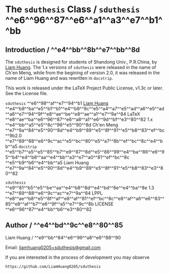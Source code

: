 # The `sduthesis` Class / `sduthesis` ^^e6^^96^^87^^e6^^a1^^a3^^e7^^b1^^bb

## Introduction / ^^e4^^bb^^8b^^e7^^bb^^8d

The `sduthesis` is designed for students of Shandong Univ., P.R.China,
by [Liam Huang][liam-ctan]. The 1.x versions of `sduthesis` were
released in the name of Ch'en Meng, while from the begining of version 2.0,
it was released in the name of Liam Huang and was rewritten in `docstrip`.

This work is released under the LaTeX Project Public License, v1.3c or later.
See the License file.

`sduthesis` ^^e6^^98^^af^^e7^^94^^b1 [Liam Huang][liam-ctan] ^^e4^^b8^^ba^^e5^^b1^^b1^^e4^^b8^^9c^^e5^^a4^^a7^^e5^^ad^^a6^^e5^^ad^^a6^^e7^^94^^9f^^e8^^ae^^be^^e8^^ae^^a1^^e7^^9a^^84 LaTeX ^^e8^^ae^^ba^^e6^^96^^87^^e6^^a8^^a1^^e6^^9d^^bf^^e3^^80^^82
1.x ^^e4^^bb^^a5^^e5^^8c^^96^^e5^^90^^8d Ch'en Meng ^^e7^^9a^^84^^e5^^90^^8d^^e4^^b9^^89^^e5^^8f^^91^^e5^^b8^^83^^ef^^bc^^9b2.0 ^^e7^^89^^88^^e6^^9c^^ac^^e5^^bc^^80^^e5^^a7^^8b^^ef^^bc^^8c^^e4^^bb^^a5 `docstrip` ^^e5^^b7^^a5^^e5^^85^^b7^^e9^^87^^8d^^e5^^86^^99^^e4^^ba^^86^^e6^^95^^b4^^e4^^b8^^aa^^e4^^bb^^a3^^e7^^a0^^81^^ef^^bc^^8c
^^e5^^b9^^b6^^e4^^bb^^a5 Liam Huang ^^e7^^9a^^84^^e5^^90^^8d^^e4^^b9^^89^^e5^^8f^^91^^e5^^b8^^83^^e3^^80^^82

`sduthesis` ^^e9^^81^^b5^^e5^^be^^aa^^e4^^b8^^8d^^e4^^bd^^8e^^e4^^ba^^8e 1.3 ^^e7^^89^^88^^e6^^9c^^ac^^e7^^9a^^84 LPPL ^^e8^^ae^^b8^^e5^^8f^^af^^e8^^af^^81^^ef^^bc^^8c^^e8^^af^^a6^^e6^^83^^85^^e8^^af^^b7^^e6^^9f^^a5^^e7^^9c^^8b LICENSE ^^e6^^96^^87^^e4^^bb^^b6^^e3^^80^^82

## Author / ^^e4^^bd^^9c^^e8^^80^^85

Liam Huang / ^^e9^^bb^^84^^e6^^99^^a8^^e6^^88^^90

Email: liamhuang0205+sduthesis@gmail.com

If you are interested in the process of development you may observe

    https://github.com/LiamHuang0205/sduthesis

[liam-ctan]: http://www.ctan.org/author/huang-l
